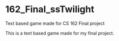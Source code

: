 # 162_Final_ssTwilight
Text based game made for CS 162 Final project

This is a text based game made for my final project. 
